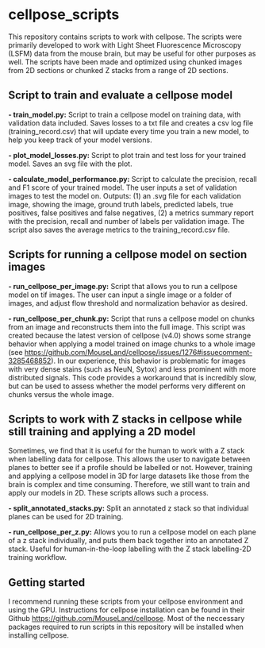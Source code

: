 # cellpose_scripts

This repository contains scripts to work with cellpose. The scripts were primarily developed to work with Light Sheet Fluorescence Microscopy (LSFM) data from the mouse brain, but may be useful for other purposes as well. The scripts have been made and optimized using chunked images from 2D sections or chunked Z stacks from a range of 2D sections.

## Script to train and evaluate a cellpose model
**- train_model.py:** Script to train a cellpose model on training data, with validation data included. Saves losses to a txt file and creates a csv log file (training_record.csv) that will update every time you train a new model, to help you keep track of your model versions. 

**- plot_model_losses.py:** Script to plot train and test loss for your trained model. Saves an svg file with the plot.

**- calculate_model_performance.py:** Script to calculate the precision, recall and F1 score of your trained model. The user inputs a set of validation images to test the model on. Outputs: (1) an .svg file for each validation image, showing the image, ground truth labels, predicted labels, true positives, false positives and false negatives, (2) a metrics summary report with the precision, recall and number of labels per validation image. The script also saves the average metrics to the training_record.csv file.

## Scripts for running a cellpose model on section images
**- run_cellpose_per_image.py:** Script that allows you to run a cellpose model on tif images. The user can input a single image or a folder of images, and adjust flow threshold and normalization behavior as desired.

**- run_cellpose_per_chunk.py:** Script that runs a cellpose model on chunks from an image and reconstructs them into the full image. This script was created because the latest version of cellpose (v4.0) shows some strange behavior when applying a model trained on image chunks to a whole image (see https://github.com/MouseLand/cellpose/issues/1276#issuecomment-3285468852). In our experience, this behavior is problematic for images with very dense stains (such as NeuN, Sytox) and less prominent with more distributed signals. This code provides a workaround that is incredibly slow, but can be used to assess whether the model performs very different on chunks versus the whole image.

## Scripts to work with Z stacks in cellpose while still training and applying a 2D model
Sometimes, we find that it is useful for the human to work with a Z stack when labelling data for cellpose. This allows the user to navigate between planes to better see if a profile should be labelled or not. However, training and applying a cellpose model in 3D for large datasets like those from the brain is complex and time consuming. Therefore, we still want to train and apply our models in 2D. These scripts allows such a process.

**- split_annotated_stacks.py:** Split an annotated z stack so that individual planes can be used for 2D training.

**- run_cellpose_per_z.py:** Allows you to run a cellpose model on each plane of a z stack individually, and puts them back together into an annotated Z stack. Useful for human-in-the-loop labelling with the Z stack labelling-2D training workflow.

## Getting started
I recommend running these scripts from your cellpose environment and using the GPU. Instructions for cellpose installation can be found in their Github https://github.com/MouseLand/cellpose. Most of the neccessary packages required to run scripts in this repository will be installed when installing cellpose.
